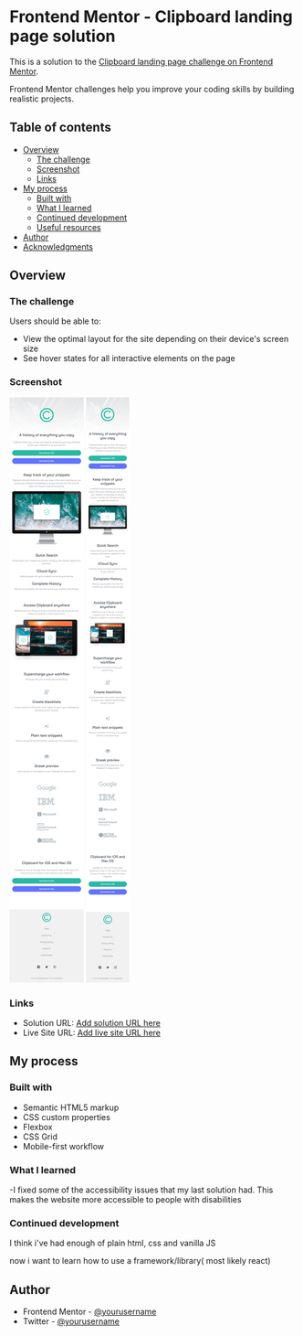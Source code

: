 # Frontend Mentor - Clipboard landing page solution

This is a solution to the [Clipboard landing page challenge on Frontend Mentor](https://www.frontendmentor.io/challenges/clipboard-landing-page-5cc9bccd6c4c91111378ecb9).

Frontend Mentor challenges help you improve your coding skills by building realistic projects.

## Table of contents

- [Overview](#overview)
  - [The challenge](#the-challenge)
  - [Screenshot](#screenshot)
  - [Links](#links)
- [My process](#my-process)
  - [Built with](#built-with)
  - [What I learned](#what-i-learned)
  - [Continued development](#continued-development)
  - [Useful resources](#useful-resources)
- [Author](#author)
- [Acknowledgments](#acknowledgments)

## Overview

### The challenge

Users should be able to:

- View the optimal layout for the site depending on their device's screen size
- See hover states for all interactive elements on the page

### Screenshot

![desktop-view](./desktop.png)
![mobile-view](./mobile.png)

### Links

- Solution URL: [Add solution URL here](https://github.com/master-shifu0/clipboard-page-FEM/)
- Live Site URL: [Add live site URL here](https://master-shifu0.github.io/clipboard-page-FEM/)

## My process

### Built with

- Semantic HTML5 markup
- CSS custom properties
- Flexbox
- CSS Grid
- Mobile-first workflow

### What I learned

-I fixed some of the accessibility issues that my last solution had. This makes the website more accessible to people with disabilities  

### Continued development

I think i've had enough of plain html, css and vanilla JS

now i want to learn how to use a framework/library( most likely react)

## Author

- Frontend Mentor - [@yourusername](https://www.frontendmentor.io/profile/mastershifu-0)
- Twitter - [@yourusername](https://www.twitter.com/omobabaijebu)
